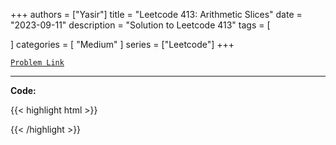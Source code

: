 
+++
authors = ["Yasir"]
title = "Leetcode 413: Arithmetic Slices"
date = "2023-09-11"
description = "Solution to Leetcode 413"
tags = [
    
]
categories = [
    "Medium"
]
series = ["Leetcode"]
+++



[`Problem Link`](https://leetcode.com/problems/arithmetic-slices/description/)

---

**Code:**

{{< highlight html >}}

{{< /highlight >}}

